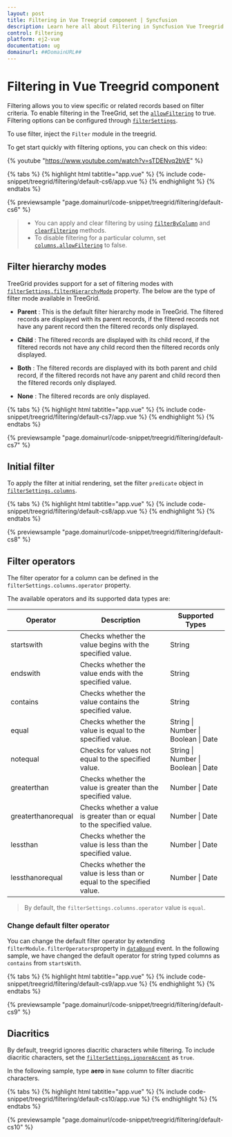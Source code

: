 ```yaml
---
layout: post
title: Filtering in Vue Treegrid component | Syncfusion
description: Learn here all about Filtering in Syncfusion Vue Treegrid component of Syncfusion Essential JS 2 and more.
control: Filtering 
platform: ej2-vue
documentation: ug
domainurl: ##DomainURL##
---
```


# Filtering in Vue Treegrid component

Filtering allows you to view specific or related records based on filter criteria. To enable filtering in the TreeGrid, set the [`allowFiltering`](https://ej2.syncfusion.com/vue/documentation/api/treegrid/#allowfiltering) to true. Filtering options can be configured through [`filterSettings`](https://ej2.syncfusion.com/vue/documentation/api/treegrid/#filtersettings).

To use filter, inject the `Filter` module in the treegrid.

To get start quickly with filtering options, you can check on this video:

{% youtube "https://www.youtube.com/watch?v=sTDENvq2bVE" %}

{% tabs %}
{% highlight html tabtitle="app.vue" %}
{% include code-snippet/treegrid/filtering/default-cs6/app.vue %}
{% endhighlight %}
{% endtabs %}
        
{% previewsample "page.domainurl/code-snippet/treegrid/filtering/default-cs6" %}

> * You can apply and clear filtering by using [`filterByColumn`](https://ej2.syncfusion.com/vue/documentation/api/treegrid/#filterbycolumn) and [`clearFiltering`](https://ej2.syncfusion.com/vue/documentation/api/treegrid/#clearfiltering) methods.
> * To disable filtering for a particular column, set
[`columns.allowFiltering`](https://ej2.syncfusion.com/vue/documentation/api/treegrid/column/#allowfiltering) to false.

## Filter hierarchy modes

TreeGrid provides support for a set of filtering modes with [`filterSettings.filterHierarchyMode`](https://ej2.syncfusion.com/vue/documentation/api/treegrid/filterSettingsModel/#hierarchymode) property.
The below are the type of filter mode available in TreeGrid.

* **Parent** : This is the default filter hierarchy mode in TreeGrid. The filtered records are displayed with its parent records, if the filtered records not have any parent record then the filtered records only displayed.

* **Child** : The filtered records are displayed with its child record, if the filtered records not have any child record then the filtered records only displayed.

* **Both** : The filtered records are displayed with its both parent and child record, if the filtered records not have any parent and child record then the filtered records only displayed.

* **None** : The filtered records are only displayed.

{% tabs %}
{% highlight html tabtitle="app.vue" %}
{% include code-snippet/treegrid/filtering/default-cs7/app.vue %}
{% endhighlight %}
{% endtabs %}
        
{% previewsample "page.domainurl/code-snippet/treegrid/filtering/default-cs7" %}

## Initial filter

To apply the filter at initial rendering, set the filter `predicate` object in
[`filterSettings.columns`](https://ej2.syncfusion.com/vue/documentation/api/treegrid/filterSettingsModel/#columns).

{% tabs %}
{% highlight html tabtitle="app.vue" %}
{% include code-snippet/treegrid/filtering/default-cs8/app.vue %}
{% endhighlight %}
{% endtabs %}
        
{% previewsample "page.domainurl/code-snippet/treegrid/filtering/default-cs8" %}

## Filter operators

The filter operator for a column can be defined in the `filterSettings.columns.operator` property.

The available operators and its supported data types are:

Operator |Description |Supported Types
-----|-----|-----
startswith |Checks whether the value begins with the specified value. |String
endswith |Checks whether the value ends with the specified value. |String
contains |Checks whether the value contains the specified value. |String
equal |Checks whether the value is equal to the specified value. |String &#124; Number &#124; Boolean &#124; Date
notequal |Checks for values not equal to the specified value. |String &#124; Number &#124; Boolean &#124; Date
greaterthan |Checks whether the value is greater than the specified value. |Number &#124; Date
greaterthanorequal|Checks whether a value is greater than or equal to the specified value. |Number &#124; Date
lessthan |Checks whether the value is less than the specified value. |Number &#124; Date
lessthanorequal |Checks whether the value is less than or equal to the specified value. |Number &#124; Date

> By default, the `filterSettings.columns.operator` value is `equal`.

### Change default filter operator

You can change the default filter operator by extending `filterModule.filterOperators`property in [`dataBound`](https://ej2.syncfusion.com/vue/documentation/api/treegrid#databound) event. In the following sample, we have changed the default operator for string typed columns as `contains` from `startsWith`.

{% tabs %}
{% highlight html tabtitle="app.vue" %}
{% include code-snippet/treegrid/filtering/default-cs9/app.vue %}
{% endhighlight %}
{% endtabs %}
        
{% previewsample "page.domainurl/code-snippet/treegrid/filtering/default-cs9" %}

## Diacritics

By default, treegrid ignores diacritic characters while filtering. To include diacritic characters, set the [`filterSettings.ignoreAccent`](https://ej2.syncfusion.com/vue/documentation/api/treegrid/filterSettingsModel/#ignoreaccent) as `true`.

In the following sample, type **aero** in `Name` column to filter diacritic characters.

{% tabs %}
{% highlight html tabtitle="app.vue" %}
{% include code-snippet/treegrid/filtering/default-cs10/app.vue %}
{% endhighlight %}
{% endtabs %}
        
{% previewsample "page.domainurl/code-snippet/treegrid/filtering/default-cs10" %}